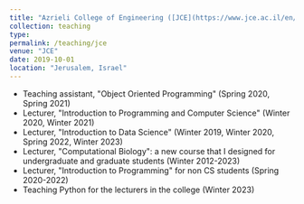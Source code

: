 ```yaml
---
title: "Azrieli College of Engineering ([JCE](https://www.jce.ac.il/en/))"
collection: teaching
type: 
permalink: /teaching/jce
venue: "JCE"
date: 2019-10-01
location: "Jerusalem, Israel"
---
```


  * Teaching assistant, "Object Oriented Programming" (Spring 2020, Spring 2021)
  * Lecturer, "Introduction to Programming and Computer Science" (Winter 2020, Winter 2021)
  * Lecturer, "Introduction to Data Science" (Winter 2019, Winter 2020, Spring 2022, Winter 2023)
  * Lecturer, "Computational Biology": a new course that I designed for undergraduate and graduate students (Winter 2012-2023)
  * Lecturer, "Introduction to Programming" for non CS students (Spring 2020-2022)
  * Teaching Python for the lecturers in the college (Winter 2023)
